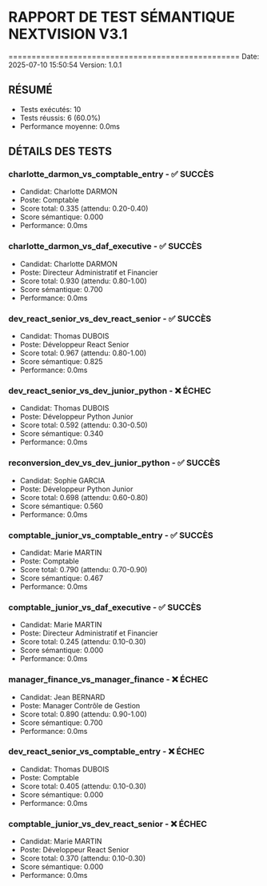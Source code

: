 # RAPPORT DE TEST SÉMANTIQUE NEXTVISION V3.1
==================================================
Date: 2025-07-10 15:50:54
Version: 1.0.1

## RÉSUMÉ
- Tests exécutés: 10
- Tests réussis: 6 (60.0%)
- Performance moyenne: 0.0ms

## DÉTAILS DES TESTS
### charlotte_darmon_vs_comptable_entry - ✅ SUCCÈS
- Candidat: Charlotte DARMON
- Poste: Comptable
- Score total: 0.335 (attendu: 0.20-0.40)
- Score sémantique: 0.000
- Performance: 0.0ms

### charlotte_darmon_vs_daf_executive - ✅ SUCCÈS
- Candidat: Charlotte DARMON
- Poste: Directeur Administratif et Financier
- Score total: 0.930 (attendu: 0.80-1.00)
- Score sémantique: 0.700
- Performance: 0.0ms

### dev_react_senior_vs_dev_react_senior - ✅ SUCCÈS
- Candidat: Thomas DUBOIS
- Poste: Développeur React Senior
- Score total: 0.967 (attendu: 0.80-1.00)
- Score sémantique: 0.825
- Performance: 0.0ms

### dev_react_senior_vs_dev_junior_python - ❌ ÉCHEC
- Candidat: Thomas DUBOIS
- Poste: Développeur Python Junior
- Score total: 0.592 (attendu: 0.30-0.50)
- Score sémantique: 0.340
- Performance: 0.0ms

### reconversion_dev_vs_dev_junior_python - ✅ SUCCÈS
- Candidat: Sophie GARCIA
- Poste: Développeur Python Junior
- Score total: 0.698 (attendu: 0.60-0.80)
- Score sémantique: 0.560
- Performance: 0.0ms

### comptable_junior_vs_comptable_entry - ✅ SUCCÈS
- Candidat: Marie MARTIN
- Poste: Comptable
- Score total: 0.790 (attendu: 0.70-0.90)
- Score sémantique: 0.467
- Performance: 0.0ms

### comptable_junior_vs_daf_executive - ✅ SUCCÈS
- Candidat: Marie MARTIN
- Poste: Directeur Administratif et Financier
- Score total: 0.245 (attendu: 0.10-0.30)
- Score sémantique: 0.000
- Performance: 0.0ms

### manager_finance_vs_manager_finance - ❌ ÉCHEC
- Candidat: Jean BERNARD
- Poste: Manager Contrôle de Gestion
- Score total: 0.890 (attendu: 0.90-1.00)
- Score sémantique: 0.700
- Performance: 0.0ms

### dev_react_senior_vs_comptable_entry - ❌ ÉCHEC
- Candidat: Thomas DUBOIS
- Poste: Comptable
- Score total: 0.405 (attendu: 0.10-0.30)
- Score sémantique: 0.000
- Performance: 0.0ms

### comptable_junior_vs_dev_react_senior - ❌ ÉCHEC
- Candidat: Marie MARTIN
- Poste: Développeur React Senior
- Score total: 0.370 (attendu: 0.10-0.30)
- Score sémantique: 0.000
- Performance: 0.0ms
